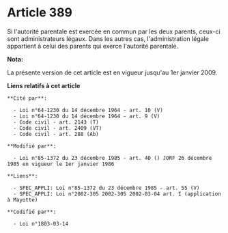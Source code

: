 # Article 389

Si l'autorité parentale est exercée en commun par les deux parents, ceux-ci sont administrateurs légaux. Dans les autres cas,
l'administration légale appartient à celui des parents qui exerce l'autorité parentale.

**Nota:**

La présente version de cet article est en vigueur jusqu'au 1er janvier 2009.

**Liens relatifs à cet article**

	**Cité par**:

	  - Loi n°64-1230 du 14 décembre 1964 - art. 10 (V)
	  - Loi n°64-1230 du 14 décembre 1964 - art. 9 (V)
	  - Code civil - art. 2143 (T)
	  - Code civil - art. 2409 (VT)
	  - Code civil - art. 288 (Ab)

	**Modifié par**:

	  - Loi n°85-1372 du 23 décembre 1985 - art. 40 () JORF 26 décembre 1985 en vigueur le 1er janvier 1986

	**Liens**:

	  - SPEC_APPLI: Loi n°85-1372 du 23 décembre 1985 - art. 55 (V)
	  - SPEC_APPLI: Loi n°2002-305 2002-305 2002-03-04 art. I (application à Mayotte)

	**Codifié par**:

	  - Loi n°1803-03-14
